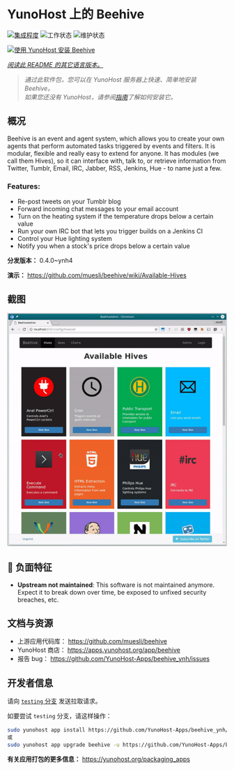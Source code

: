 <!--
注意：此 README 由 <https://github.com/YunoHost/apps/tree/master/tools/readme_generator> 自动生成
请勿手动编辑。
-->

# YunoHost 上的 Beehive

[![集成程度](https://dash.yunohost.org/integration/beehive.svg)](https://ci-apps.yunohost.org/ci/apps/beehive/) ![工作状态](https://ci-apps.yunohost.org/ci/badges/beehive.status.svg) ![维护状态](https://ci-apps.yunohost.org/ci/badges/beehive.maintain.svg)

[![使用 YunoHost 安装 Beehive](https://install-app.yunohost.org/install-with-yunohost.svg)](https://install-app.yunohost.org/?app=beehive)

*[阅读此 README 的其它语言版本。](./ALL_README.md)*

> *通过此软件包，您可以在 YunoHost 服务器上快速、简单地安装 Beehive。*  
> *如果您还没有 YunoHost，请参阅[指南](https://yunohost.org/install)了解如何安装它。*

## 概况

Beehive is an event and agent system, which allows you to create your own agents that perform automated tasks triggered by events and filters. It is modular, flexible and really easy to extend for anyone. It has modules (we call them Hives), so it can interface with, talk to, or retrieve information from Twitter, Tumblr, Email, IRC, Jabber, RSS, Jenkins, Hue - to name just a few. 

### Features:

- Re-post tweets on your Tumblr blog
- Forward incoming chat messages to your email account
- Turn on the heating system if the temperature drops below a certain value
- Run your own IRC bot that lets you trigger builds on a Jenkins CI
- Control your Hue lighting system
- Notify you when a stock's price drops below a certain value


**分发版本：** 0.4.0~ynh4

**演示：** <https://github.com/muesli/beehive/wiki/Available-Hives>

## 截图

![Beehive 的截图](./doc/screenshots/screenshot1.jpg)

## :red_circle: 负面特征

- **Upstream not maintained**: This software is not maintained anymore. Expect it to break down over time, be exposed to unfixed security breaches, etc.

## 文档与资源

- 上游应用代码库： <https://github.com/muesli/beehive>
- YunoHost 商店： <https://apps.yunohost.org/app/beehive>
- 报告 bug： <https://github.com/YunoHost-Apps/beehive_ynh/issues>

## 开发者信息

请向 [`testing` 分支](https://github.com/YunoHost-Apps/beehive_ynh/tree/testing) 发送拉取请求。

如要尝试 `testing` 分支，请这样操作：

```bash
sudo yunohost app install https://github.com/YunoHost-Apps/beehive_ynh/tree/testing --debug
或
sudo yunohost app upgrade beehive -u https://github.com/YunoHost-Apps/beehive_ynh/tree/testing --debug
```

**有关应用打包的更多信息：** <https://yunohost.org/packaging_apps>
